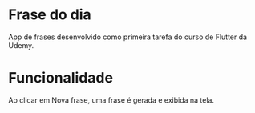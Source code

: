 # Frase do dia
App de frases desenvolvido como primeira tarefa do curso de Flutter da Udemy.

# Funcionalidade
Ao clicar em Nova frase, uma frase é gerada e exibida na tela.
